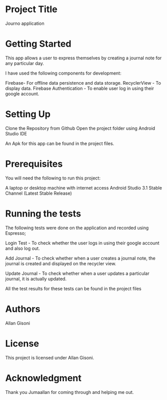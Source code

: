  # Project Title
Journo application

# Getting Started
This app allows a user to express themselves by creating a journal note for any particular day.

I have used the following components for development:

Firebase- For offline data persistence and data storage.
RecyclerView - To display data.
Firebase Authentication - To enable user log in using their google account.

# Setting Up

Clone the Repository from Github
Open the project folder using Android Studio IDE

An Apk for this app can be found in the project files.

# Prerequisites
You will need the following to run this project:

A laptop or desktop machine with internet access
Android Studio 3.1 Stable Channel (Latest Stable Release)

# Running the tests

The following tests were done on the application and recorded using Espresso;

Login Test - To check whether the user logs in using their google account and also log out.

Add Journal - To check whether when a user creates a journal note, the journal is created and displayed on the recycler view.

Update Journal - To check whether when a user updates a particular journal, it is actually updated.

All the test results for these tests can be found in the project files

# Authors
Allan Gisoni

# License
This project is licensed under Allan Gisoni.

# Acknowledgment
Thank you Jumaallan for coming through and helping me out.
